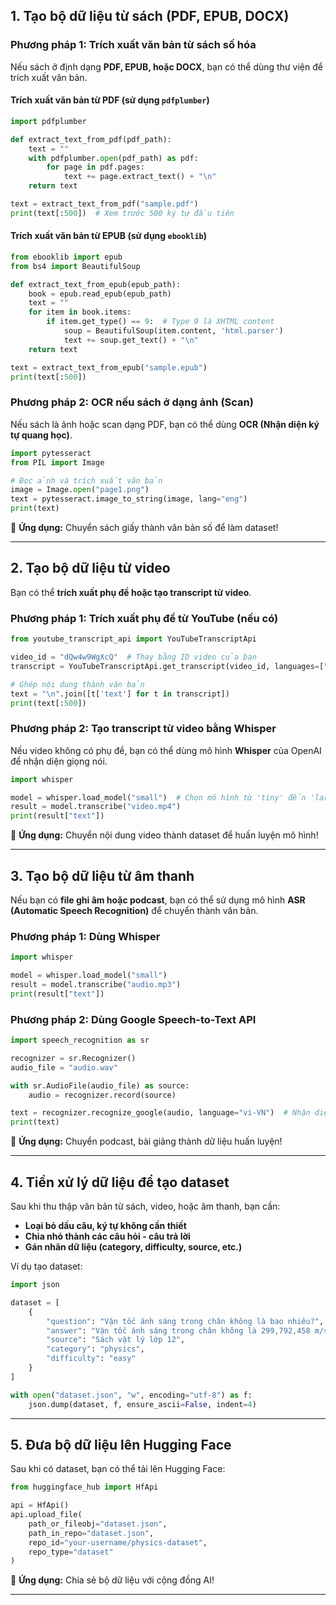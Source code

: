 ## **1. Tạo bộ dữ liệu từ sách (PDF, EPUB, DOCX)**
### **Phương pháp 1: Trích xuất văn bản từ sách số hóa**
Nếu sách ở định dạng **PDF, EPUB, hoặc DOCX**, bạn có thể dùng thư viện để trích xuất văn bản.

#### **Trích xuất văn bản từ PDF** (sử dụng `pdfplumber`)
```python
import pdfplumber

def extract_text_from_pdf(pdf_path):
    text = ""
    with pdfplumber.open(pdf_path) as pdf:
        for page in pdf.pages:
            text += page.extract_text() + "\n"
    return text

text = extract_text_from_pdf("sample.pdf")
print(text[:500])  # Xem trước 500 ký tự đầu tiên
```

#### **Trích xuất văn bản từ EPUB** (sử dụng `ebooklib`)
```python
from ebooklib import epub
from bs4 import BeautifulSoup

def extract_text_from_epub(epub_path):
    book = epub.read_epub(epub_path)
    text = ""
    for item in book.items:
        if item.get_type() == 9:  # Type 9 là XHTML content
            soup = BeautifulSoup(item.content, 'html.parser')
            text += soup.get_text() + "\n"
    return text

text = extract_text_from_epub("sample.epub")
print(text[:500])
```

### **Phương pháp 2: OCR nếu sách ở dạng ảnh (Scan)**
Nếu sách là ảnh hoặc scan dạng PDF, bạn có thể dùng **OCR (Nhận diện ký tự quang học)**.

```python
import pytesseract
from PIL import Image

# Đọc ảnh và trích xuất văn bản
image = Image.open("page1.png")
text = pytesseract.image_to_string(image, lang="eng")
print(text)
```
🚀 **Ứng dụng:** Chuyển sách giấy thành văn bản số để làm dataset!

---

## **2. Tạo bộ dữ liệu từ video**
Bạn có thể **trích xuất phụ đề hoặc tạo transcript từ video**.

### **Phương pháp 1: Trích xuất phụ đề từ YouTube (nếu có)**
```python
from youtube_transcript_api import YouTubeTranscriptApi

video_id = "dQw4w9WgXcQ"  # Thay bằng ID video của bạn
transcript = YouTubeTranscriptApi.get_transcript(video_id, languages=["en"])

# Ghép nội dung thành văn bản
text = "\n".join([t['text'] for t in transcript])
print(text[:500])
```

### **Phương pháp 2: Tạo transcript từ video bằng Whisper**
Nếu video không có phụ đề, bạn có thể dùng mô hình **Whisper** của OpenAI để nhận diện giọng nói.

```python
import whisper

model = whisper.load_model("small")  # Chọn mô hình từ 'tiny' đến 'large'
result = model.transcribe("video.mp4")
print(result["text"])
```
🚀 **Ứng dụng:** Chuyển nội dung video thành dataset để huấn luyện mô hình!

---

## **3. Tạo bộ dữ liệu từ âm thanh**
Nếu bạn có **file ghi âm hoặc podcast**, bạn có thể sử dụng mô hình **ASR (Automatic Speech Recognition)** để chuyển thành văn bản.

### **Phương pháp 1: Dùng Whisper**
```python
import whisper

model = whisper.load_model("small")
result = model.transcribe("audio.mp3")
print(result["text"])
```

### **Phương pháp 2: Dùng Google Speech-to-Text API**
```python
import speech_recognition as sr

recognizer = sr.Recognizer()
audio_file = "audio.wav"

with sr.AudioFile(audio_file) as source:
    audio = recognizer.record(source)

text = recognizer.recognize_google(audio, language="vi-VN")  # Nhận diện tiếng Việt
print(text)
```
🚀 **Ứng dụng:** Chuyển podcast, bài giảng thành dữ liệu huấn luyện!

---

## **4. Tiền xử lý dữ liệu để tạo dataset**
Sau khi thu thập văn bản từ sách, video, hoặc âm thanh, bạn cần:
- **Loại bỏ dấu câu, ký tự không cần thiết**
- **Chia nhỏ thành các câu hỏi - câu trả lời**
- **Gán nhãn dữ liệu (category, difficulty, source, etc.)**

Ví dụ tạo dataset:
```python
import json

dataset = [
    {
        "question": "Vận tốc ánh sáng trong chân không là bao nhiêu?",
        "answer": "Vận tốc ánh sáng trong chân không là 299,792,458 m/s.",
        "source": "Sách vật lý lớp 12",
        "category": "physics",
        "difficulty": "easy"
    }
]

with open("dataset.json", "w", encoding="utf-8") as f:
    json.dump(dataset, f, ensure_ascii=False, indent=4)
```

---

## **5. Đưa bộ dữ liệu lên Hugging Face**
Sau khi có dataset, bạn có thể tải lên Hugging Face:
```python
from huggingface_hub import HfApi

api = HfApi()
api.upload_file(
    path_or_fileobj="dataset.json",
    path_in_repo="dataset.json",
    repo_id="your-username/physics-dataset",
    repo_type="dataset"
)
```
🚀 **Ứng dụng:** Chia sẻ bộ dữ liệu với cộng đồng AI!

---

